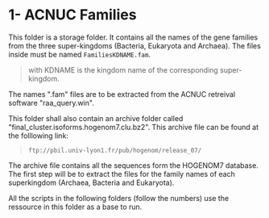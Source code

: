 # 1- ACNUC Families


This folder is a storage folder. It contains all the names of the gene families from the three super-kingdoms (Bacteria, Eukaryota and Archaea).
The files inside must be named `FamiliesKDNAME.fam`.
> with KDNAME is the kingdom name of the corresponding super-kingdom.

The names ".fam" files are to be extracted from the ACNUC retreival software "raa_query.win".

This folder shall also contain an archive folder called "final_cluster.isoforms.hogenom7.clu.bz2". This archive file can be found at the folllowing link:
 >     ftp://pbil.univ-lyon1.fr/pub/hogenom/release_07/
      
      
The archive file contains all the sequences form the HOGENOM7 database. The first step will be to extract the files for the family names of each superkingdom (Archaea, Bacteria and Eukaryota).

All the scripts in the following folders (follow the numbers) use the ressource in this folder as a base to run.
